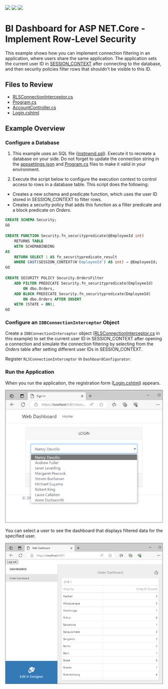 <!-- default badges list -->
![](https://img.shields.io/endpoint?url=https://codecentral.devexpress.com/api/v1/VersionRange/654532674/2023.1)
[![](https://img.shields.io/badge/Open_in_DevExpress_Support_Center-FF7200?style=flat-square&logo=DevExpress&logoColor=white)](https://supportcenter.devexpress.com/ticket/details/T1172361)
[![](https://img.shields.io/badge/📖_How_to_use_DevExpress_Examples-e9f6fc?style=flat-square)](https://docs.devexpress.com/GeneralInformation/403183)
<!-- default badges end -->
# BI Dashboard for ASP NET.Core - Implement Row-Level Security 

This example shows how you can implement connection filtering in an application, where users share the same application. The application sets the current user ID in [SESSION_CONTEXT](https://learn.microsoft.com/en-us/sql/t-sql/functions/session-context-transact-sql?view=sql-server-ver16&viewFallbackFrom=sql-server-ver16) after connecting to the database, and then security policies filter rows that shouldn't be visible to this ID.

## Files to Review

- [RLSConnectionInterceptor.cs](./WebDashboardInterceptors/RLSConnectionInterceptor.cs)
- [Program.cs](./WebDashboardInterceptors/Program.cs)
- [AccountController.cs](./WebDashboardInterceptors/Controllers/AccountController.cs)
- [Login.cshtml](./WebDashboardInterceptors/Views/Account/Login.cshtml)

## Example Overview

### Configure a Database

1. This example uses an SQL file ([instnwnd.sql](https://github.com/microsoft/sql-server-samples/blob/master/samples/databases/northwind-pubs/instnwnd.sql)). Execute it to recreate a database on your side. Do not forget to update the connection string in the [appsettings.json](./WebDashboardInterceptors/appsettings.json) and [Program.cs](./WebDashboardInterceptors/Program.cs) files to make it valid in your environment.

2. Execute the script below to configure the execution context to control access to rows in a database table. This script does the following:

- Creates a new schema and predicate function, which uses the user ID stored in SESSION_CONTEXT to filter rows. 
- Creates a security policy that adds this function as a filter predicate and a block predicate on _Orders_.  

```sql
CREATE SCHEMA Security;
GO

CREATE FUNCTION Security.fn_securitypredicate(@EmployeeId int)
    RETURNS TABLE
    WITH SCHEMABINDING
AS
    RETURN SELECT 1 AS fn_securitypredicate_result
    WHERE CAST(SESSION_CONTEXT(N'EmployeeId') AS int) = @EmployeeId;
GO

CREATE SECURITY POLICY Security.OrdersFilter
    ADD FILTER PREDICATE Security.fn_securitypredicate(EmployeeId)
        ON dbo.Orders,
    ADD BLOCK PREDICATE Security.fn_securitypredicate(EmployeeId)
        ON dbo.Orders AFTER INSERT
    WITH (STATE = ON);
GO
```
### Configure an `IDBConnectionInterceptor` Object 

Create a `IDBConnectionInterceptor` object ([RLSConnectionInterceptor.cs](./WebDashboardInterceptors/RLSConnectionInterceptor.cs) in this example) to set the current user ID in SESSION_CONTEXT after opening a connection and simulate the connection filtering by selecting from the _Orders_ table after setting different user IDs in SESSION_CONTEXT.

Register `RLSConnectionInterceptor` in `DashboardConfigurator`.

### Run the Application

When you run the application, the registration form ([Login.cshtml](./WebDashboardInterceptors/Views/Account/Login.cshtml)) appears. 

![Registration form](./Images/loginform.png)

You can select a user to see the dashboard that displays filtered data for the specified user.

![Dashboard](./Images/dashboard.png)













